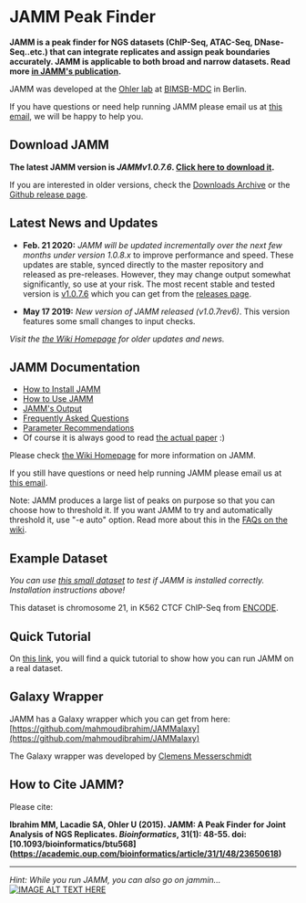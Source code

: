JAMM Peak Finder
======

**JAMM is a peak finder for NGS datasets (ChIP-Seq, ATAC-Seq, DNase-Seq..etc.) that can integrate replicates and assign peak boundaries accurately. JAMM is applicable to both broad and narrow datasets. Read more [in JAMM's publication](https://academic.oup.com/bioinformatics/article/31/1/48/2365061).** 

JAMM was developed at the [Ohler lab](http://ohlerlab.mdc-berlin.net/) at [BIMSB-MDC](https://www.mdc-berlin.de/bimsb) in Berlin.

If you have questions or need help running JAMM please email us at [this email](http://scr.im/jammpro), we will be happy to help you.



Download JAMM
------

**The latest JAMM version is _JAMMv1.0.7.6_. [Click here to download it](https://github.com/mahmoudibrahim/JAMM/archive/JAMMv1.0.7.6.zip).**

If you are interested in older versions, check the [Downloads Archive](https://github.com/mahmoudibrahim/JAMM/wiki/JAMM-Downloads-Archive) or the [Github release page](https://github.com/mahmoudibrahim/JAMM/releases). 



Latest News and Updates
------

* **Feb. 21 2020:** *JAMM will be updated incrementally over the next few months under version 1.0.8.x* to improve performance and speed. These updates are stable, synced directly to the master repository and released as pre-releases. However, they may change output somewhat significantly, so use at your risk. The most recent stable and tested version is [v1.0.7.6](https://github.com/mahmoudibrahim/JAMM/archive/JAMMv1.0.7.6.zip) which you can get from the [releases page](https://github.com/mahmoudibrahim/JAMM/releases).

* **May 17 2019:** *New version of JAMM released (v1.0.7rev6)*. This version features some small changes to input checks.

_Visit the [the Wiki Homepage](https://github.com/mahmoudibrahim/JAMM/wiki) for older updates and news._



JAMM Documentation
------

 * [How to Install JAMM](https://github.com/mahmoudibrahim/JAMM/wiki/Installing-JAMM)
 * [How to Use JAMM](https://github.com/mahmoudibrahim/JAMM/wiki/Usage)
 * [JAMM's Output](https://github.com/mahmoudibrahim/JAMM/wiki/JAMM%27s-Output)
 * [Frequently Asked Questions](https://github.com/mahmoudibrahim/JAMM/wiki/Frequently-Asked-Questions)
 * [Parameter Recommendations](https://github.com/mahmoudibrahim/JAMM/wiki/JAMM-Parameter-Recommendation)
 * Of course it is always good to read [the actual paper](https://academic.oup.com/bioinformatics/article/31/1/48/2365061) :)

Please check [the Wiki Homepage](https://github.com/mahmoudibrahim/JAMM/wiki) for more information on JAMM. 

If you still have questions or need help running JAMM please email us at [this email](http://www.google.com/recaptcha/mailhide/d?k=01vPijd2GG0LEbZV2NyE_rSA==&c=49GEiFp47dZQV_120clczwxYcP3tQ98VWBJtNl6_dBw=).

Note: JAMM produces a large list of peaks on purpose so that you can choose how to threshold it. If you want JAMM to try and automatically threshold it, use "-e auto" option. Read more about this in the [FAQs on the wiki](https://github.com/mahmoudibrahim/JAMM/wiki/Frequently-Asked-Questions).


Example Dataset
------

*You can use [this small dataset](https://drive.google.com/file/d/0B8nxBVNVchN9cFFzQnQxMnNQUjQ/edit?usp=sharing) to test if JAMM is installed correctly. Installation instructions above!*

This dataset is chromosome 21, in K562 CTCF ChIP-Seq from [ENCODE](https://genome.ucsc.edu/ENCODE/).



Quick Tutorial
------

On [this link](https://github.com/mahmoudibrahim/JAMM/wiki/Basic-Tutorial), you will find a quick tutorial to show how you can run JAMM on a real dataset.


Galaxy Wrapper
------
JAMM has a Galaxy wrapper which you can get from here: [https://github.com/mahmoudibrahim/JAMMalaxy](https://github.com/mahmoudibrahim/JAMMalaxy)

The Galaxy wrapper was developed by [Clemens Messerschmidt](https://github.com/messersc)


How to Cite JAMM?
------

Please cite:

**Ibrahim MM, Lacadie SA, Ohler U (2015). JAMM: A Peak Finder for Joint Analysis of NGS Replicates. _Bioinformatics_, 31(1): 48-55. doi: [10.1093/bioinformatics/btu568] (https://academic.oup.com/bioinformatics/article/31/1/48/23650618)**


---

*Hint: While you run JAMM, you can also go on jammin...*
[![IMAGE ALT TEXT HERE](http://img.youtube.com/vi/HSs1HgM0Wos/0.jpg)](http://www.youtube.com/watch?v=HSs1HgM0Wos)
